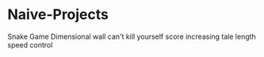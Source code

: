 # Naive-Projects
Snake Game
    Dimensional wall
    can't kill yourself
    score
    increasing tale length
    speed control
